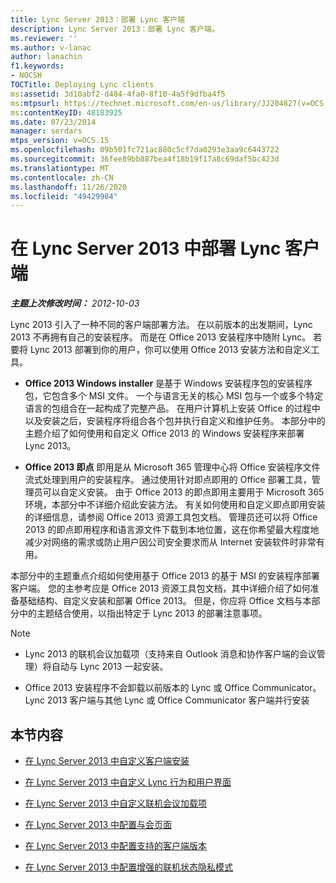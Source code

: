 ```yaml
---
title: Lync Server 2013：部署 Lync 客户端
description: Lync Server 2013：部署 Lync 客户端。
ms.reviewer: ''
ms.author: v-lanac
author: lanachin
f1.keywords:
- NOCSH
TOCTitle: Deploying Lync clients
ms:assetid: 3d10abf2-d484-4fa0-8f10-4a5f9dfba4f5
ms:mtpsurl: https://technet.microsoft.com/en-us/library/JJ204827(v=OCS.15)
ms:contentKeyID: 48183925
ms.date: 07/23/2014
manager: serdars
mtps_version: v=OCS.15
ms.openlocfilehash: 09b501fc721ac880c5cf7da0293e3aa9c6443722
ms.sourcegitcommit: 36fee89bb887bea4f18b19f17a8c69daf5bc423d
ms.translationtype: MT
ms.contentlocale: zh-CN
ms.lasthandoff: 11/26/2020
ms.locfileid: "49429984"
---
```

# <a name="deploying-lync-clients-in-lync-server-2013"></a>在 Lync Server 2013 中部署 Lync 客户端

<div data-xmlns="http://www.w3.org/1999/xhtml">

<div class="topic" data-xmlns="http://www.w3.org/1999/xhtml" data-msxsl="urn:schemas-microsoft-com:xslt" data-cs="https://msdn.microsoft.com/">

<div data-asp="https://msdn2.microsoft.com/asp">



</div>

<div id="mainSection">

<div id="mainBody">

<span> </span>

_**主题上次修改时间：** 2012-10-03_

Lync 2013 引入了一种不同的客户端部署方法。 在以前版本的出发期间，Lync 2013 不再拥有自己的安装程序。 而是在 Office 2013 安装程序中随附 Lync。 若要将 Lync 2013 部署到你的用户，你可以使用 Office 2013 安装方法和自定义工具。

  - **Office 2013 Windows installer** 是基于 Windows 安装程序包的安装程序包，它包含多个 MSI 文件。 一个与语言无关的核心 MSI 包与一个或多个特定语言的包组合在一起构成了完整产品。 在用户计算机上安装 Office 的过程中以及安装之后，安装程序将组合各个包并执行自定义和维护任务。 本部分中的主题介绍了如何使用和自定义 Office 2013 的 Windows 安装程序来部署 Lync 2013。

  - **Office 2013 即点** 即用是从 Microsoft 365 管理中心将 Office 安装程序文件流式处理到用户的安装程序。 通过使用针对即点即用的 Office 部署工具，管理员可以自定义安装。 由于 Office 2013 的即点即用主要用于 Microsoft 365 环境，本部分中不详细介绍此安装方法。 有关如何使用和自定义即点即用安装的详细信息，请参阅 Office 2013 资源工具包文档。 管理员还可以将 Office 2013 的即点即用程序和语言源文件下载到本地位置，这在你希望最大程度地减少对网络的需求或防止用户因公司安全要求而从 Internet 安装软件时非常有用。

本部分中的主题重点介绍如何使用基于 Office 2013 的基于 MSI 的安装程序部署客户端。 您的主参考应是 Office 2013 资源工具包文档，其中详细介绍了如何准备基础结构、自定义安装和部署 Office 2013。 但是，你应将 Office 文档与本部分中的主题结合使用，以指出特定于 Lync 2013 的部署注意事项。

<div>


> [!NOTE]  
> <UL>
> <LI>
> <P>Lync 2013 的联机会议加载项（支持来自 Outlook 消息和协作客户端的会议管理）将自动与 Lync 2013 一起安装。</P>
> <LI>
> <P>Office 2013 安装程序不会卸载以前版本的 Lync 或 Office Communicator。 Lync 2013 客户端与其他 Lync 或 Office Communicator 客户端并行安装</P></LI></UL>



</div>

<div>

## <a name="in-this-section"></a>本节内容

  - [在 Lync Server 2013 中自定义客户端安装](lync-server-2013-customizing-client-installation.md)

  - [在 Lync Server 2013 中自定义 Lync 行为和用户界面](lync-server-2013-customizing-lync-behavior-and-the-user-interface.md)

  - [在 Lync Server 2013 中自定义联机会议加载项](lync-server-2013-customizing-the-online-meeting-add-in.md)

  - [在 Lync Server 2013 中配置与会页面](lync-server-2013-configuring-the-meeting-join-page.md)

  - [在 Lync Server 2013 中配置支持的客户端版本](lync-server-2013-configuring-supported-client-versions.md)

  - [在 Lync Server 2013 中配置增强的联机状态隐私模式](lync-server-2013-configuring-enhanced-presence-privacy-mode.md)

</div>

</div>

<span> </span>

</div>

</div>

</div>

